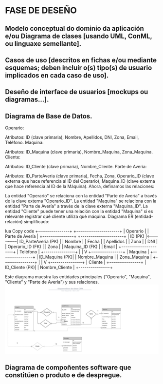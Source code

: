# FASE DE DESEÑO

## Modelo conceptual do dominio da aplicación e/ou Diagrama de clases [usando UML, ConML, ou linguaxe semellante].

## Casos de uso [descritos en fichas e/ou mediante esquemas; deben incluír o(s) tipo(s) de usuario implicados en cada caso de uso].

## Deseño de interface de usuarios [mockups ou diagramas...].

## Diagrama de Base de Datos.

Operario:

Atributos: ID (clave primaria), Nombre, Apellidos, DNI, Zona, Email, Teléfono.
Maquina:

Atributos: ID_Maquina (clave primaria), Nombre_Maquina, Zona_Maquina.
Cliente:

Atributos: ID_Cliente (clave primaria), Nombre_Cliente.
Parte de Avería:

Atributos: ID_ParteAveria (clave primaria), Fecha, Zona, Operario_ID (clave externa que hace referencia al ID del Operario), Maquina_ID (clave externa que hace referencia al ID de la Máquina).
Ahora, definamos las relaciones:

La entidad "Operario" se relaciona con la entidad "Parte de Avería" a través de la clave externa "Operario_ID".
La entidad "Maquina" se relaciona con la entidad "Parte de Avería" a través de la clave externa "Maquina_ID".
La entidad "Cliente" puede tener una relación con la entidad "Maquina" si es relevante registrar qué cliente utiliza qué máquina.
Diagrama ER (entidad-relación) simplificado:

lua
Copy code
+----------------+          +----------------------+
|    Operario    |          |    Parte de Avería    |
+----------------+          +----------------------+
| ID (PK)        |<---------| ID_ParteAveria (PK)   |
| Nombre         |          | Fecha                |
| Apellidos      |          | Zona                 |
| DNI            |          | Operario_ID (FK)     |
| Zona           |          | Maquina_ID (FK)      |
| Email          |          +----------------------+
| Teléfono       |
+----------------+
        |
        |
        V
+----------------+
|    Maquina     |
+----------------+
| ID_Maquina (PK)|
| Nombre_Maquina |
| Zona_Maquina   |
+----------------+
        |
        |
        V
+----------------+
|    Cliente     |
+----------------+
| ID_Cliente (PK)|
| Nombre_Cliente |
+----------------+

Este diagrama muestra las entidades principales ("Operario", "Maquina", "Cliente" y "Parte de Avería") y sus relaciones.
![alt text](<../img/Diagrama base de datos CWM.png>)
## Diagrama de compoñentes software que constitúen o produto e de despregue.

